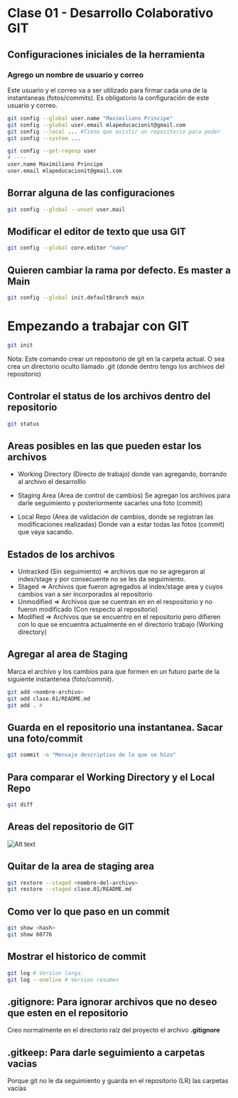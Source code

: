 # Clase 01 - Desarrollo Colaborativo GIT

## Configuraciones iniciales de la herramienta

### Agrego un nombre de usuario y correo
Este usuario y el correo va a ser utilizado para firmar cada una de la instantaneas (fotos/commits). Es obligatorio la configuración de este usuario y correo.

```sh
git config --global user.name "Maximiliano Principe"
git config --global user.email mlapeducacionit@gmail.com
git config --local ... #Tiene que existir un repositorio para poder 
git config --system ...
```

```sh
git config --get-regexp user
# ----
user.name Maximiliano Principe
user.email mlapeducacionit@gmail.com
```

## Borrar alguna de las configuraciones

```sh
git config --global --unset user.mail
```

## Modificar el editor de texto que usa GIT

```sh
git config --global core.editor "nano"
```

## Quieren cambiar la rama por defecto. Es master a Main

```sh
git config --global init.defaultBranch main
```

# Empezando a trabajar con GIT

```sh
git init
```

Nota: Este comando crear un repositorio de git en la carpeta actual. O sea crea un directorio oculto llamado .git (donde dentro tengo los archivos del repositorio)

## Controlar el status de los archivos dentro del repositorio

```sh
git status
```


## Areas posibles en las que pueden estar los archivos

* Working Directory (Directo de trabajo) donde van agregando, borrando al archivo el desarrolllo

* Staging Area (Area de control de cambios) Se agregan los archivos para darle seguimiento y posteriormente sacarles una foto (commit)

* Local Repo (Area de validación de cambios, donde se registran las modificaciones realizadas) Donde van a estar todas las fotos (commit) que vaya sacando.

## Estados de los archivos

* Untracked (Sin seguimiento) => archivos que no se agregaron al index/stage y por consecuente no se les da seguimiento.
* Staged => Archivos que fueron agregados al index/stage area y cuyos cambios van a ser incorporados al repositorio
* Unmodified => Archivos que se cuentran en en el respositorio y no fueron modificado (Con respecto al repositorio)
* Modified => Archivos que se encuentro en el repositorio pero difieren con lo que se encuentra actualmente en el directorio trabajo (Working directory)

## Agregar al area de Staging
Marca el archivo y los cambios para que formen en un futuro parte de la siguiente instantenea (foto/commit).

```sh
git add <nombre-archivo>
git add clase.01/README.md
git add . #
```

## Guarda en el repositorio una instantanea. Sacar una foto/commit

```sh
git commit -m "Mensaje descriptivo de lo que se hizo"
```

## Para comparar el Working Directory y el Local Repo

```sh
git diff
```

## Areas del repositorio de GIT

![Alt text](image.png)

## Quitar de la area de staging area

```sh
git restore --staged <nombre-del-archivo>
git restore --staged clase.01/README.md
```

## Como ver lo que paso en un commit

```sh
git show <hash>
git show 60776
```

## Mostrar el historico de commit 

```sh
git log # Version larga.
git log --oneline # Version resumen
```

## .gitignore: Para ignorar archivos que no deseo que esten en el repositorio

Creo normalmente en el directorio raíz del proyecto el archivo **.gitignore**

## .gitkeep: Para darle seguimiento a carpetas vacias

Porque git no le da seguimiento y guarda en el repositorio (LR) las carpetas vacías


 